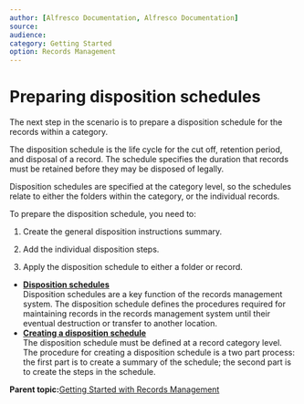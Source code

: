 ```yaml
---
author: [Alfresco Documentation, Alfresco Documentation]
source: 
audience: 
category: Getting Started
option: Records Management
---
```


# Preparing disposition schedules

The next step in the scenario is to prepare a disposition schedule for the records within a category.

The disposition schedule is the life cycle for the cut off, retention period, and disposal of a record. The schedule specifies the duration that records must be retained before they may be disposed of legally.

Disposition schedules are specified at the category level, so the schedules relate to either the folders within the category, or the individual records.

To prepare the disposition schedule, you need to:

1.  Create the general disposition instructions summary.

2.  Add the individual disposition steps.

3.  Apply the disposition schedule to either a folder or record.


-   **[Disposition schedules](../concepts/rm-dispschedule.md)**  
Disposition schedules are a key function of the records management system. The disposition schedule defines the procedures required for maintaining records in the records management system until their eventual destruction or transfer to another location.
-   **[Creating a disposition schedule](../tasks/rm-gs-dispschedule-create.md)**  
The disposition schedule must be defined at a record category level. The procedure for creating a disposition schedule is a two part process: the first part is to create a summary of the schedule; the second part is to create the steps in the schedule.

**Parent topic:**[Getting Started with Records Management](../concepts/rm-gs-intro.md)

